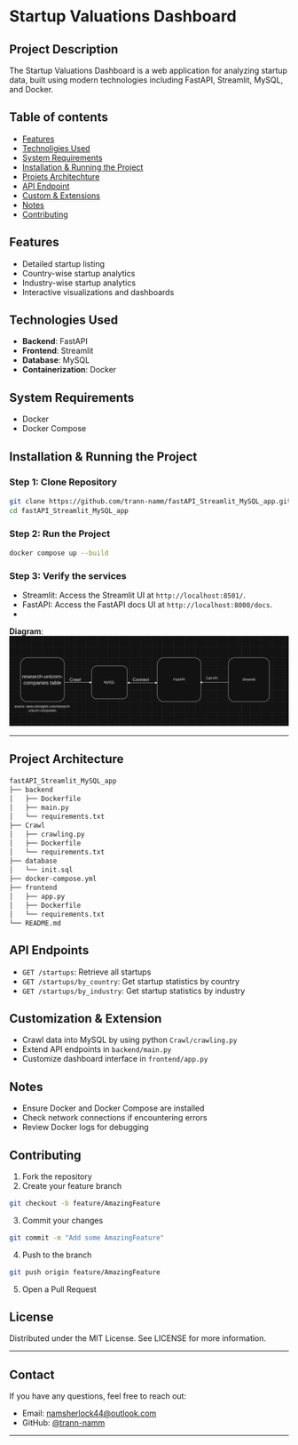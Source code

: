 # Startup Valuations Dashboard

## Project Description
The Startup Valuations Dashboard is a web application for analyzing startup data, built using modern technologies including FastAPI, Streamlit, MySQL, and Docker.
## Table of contents
- [Features](#features)
- [Technoligies Used](#technologies-used)
- [System Requirements](#system-requirements)
- [Installation & Running the Project](#installation-&-running-the-project)
- [Projets Architechture](#project-architecture)
- [API Endpoint](#api-endpoints)
- [Custom & Extensions](#customization-&-extension)
- [Notes](#notes)
- [Contributing](#contributing)
## Features
- Detailed startup listing
- Country-wise startup analytics
- Industry-wise startup analytics
- Interactive visualizations and dashboards

## Technologies Used
- **Backend**: FastAPI
- **Frontend**: Streamlit
- **Database**: MySQL
- **Containerization**: Docker

## System Requirements
- Docker
- Docker Compose

## Installation & Running the Project

### Step 1: Clone Repository
```bash
git clone https://github.com/trann-namm/fastAPI_Streamlit_MySQL_app.git
cd fastAPI_Streamlit_MySQL_app
```

### Step 2: Run the Project
```bash
docker compose up --build
```
### Step 3: Verify the services
- Streamlit: Access the Streamlit UI at `http://localhost:8501/`.
- FastAPI: Access the FastAPI docs UI at `http://localhost:8000/docs`.
- 
**Diagram**:
![Screenshot](images/summary.png) 

---
## Project Architecture
```
fastAPI_Streamlit_MySQL_app
├── backend
│   ├── Dockerfile
│   ├── main.py
│   └── requirements.txt
├── Crawl
│   ├── crawling.py
│   ├── Dockerfile
│   └── requirements.txt
├── database
│   └── init.sql
├── docker-compose.yml
├── frontend
│   ├── app.py
│   ├── Dockerfile
│   └── requirements.txt
└── README.md

```

## API Endpoints
- `GET /startups`: Retrieve all startups
- `GET /startups/by_country`: Get startup statistics by country
- `GET /startups/by_industry`: Get startup statistics by industry

## Customization & Extension
- Crawl data into MySQL by using python `Crawl/crawling.py`
- Extend API endpoints in `backend/main.py`
- Customize dashboard interface in `frontend/app.py`

## Notes
- Ensure Docker and Docker Compose are installed
- Check network connections if encountering errors
- Review Docker logs for debugging

## Contributing
1. Fork the repository
2. Create your feature branch 
``` bash
git checkout -b feature/AmazingFeature
```
3. Commit your changes 
``` bash
git commit -m "Add some AmazingFeature"
```
4. Push to the branch
``` bash
git push origin feature/AmazingFeature
```
5. Open a Pull Request

## License
Distributed under the MIT License. See LICENSE for more information.

---

## **Contact**
If you have any questions, feel free to reach out:
- Email: namsherlock44@outlook.com
- GitHub: [@trann-namm](https://github.com/trann-namm)

---
